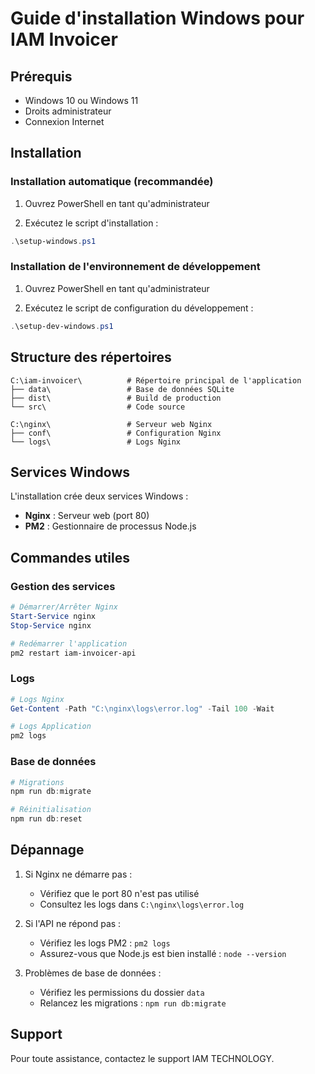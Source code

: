 # Guide d'installation Windows pour IAM Invoicer

## Prérequis
- Windows 10 ou Windows 11
- Droits administrateur
- Connexion Internet

## Installation

### Installation automatique (recommandée)

1. Ouvrez PowerShell en tant qu'administrateur

2. Exécutez le script d'installation :
```powershell
.\setup-windows.ps1
```

### Installation de l'environnement de développement

1. Ouvrez PowerShell en tant qu'administrateur

2. Exécutez le script de configuration du développement :
```powershell
.\setup-dev-windows.ps1
```

## Structure des répertoires

```
C:\iam-invoicer\          # Répertoire principal de l'application
├── data\                 # Base de données SQLite
├── dist\                 # Build de production
└── src\                  # Code source

C:\nginx\                 # Serveur web Nginx
├── conf\                 # Configuration Nginx
└── logs\                 # Logs Nginx
```

## Services Windows

L'installation crée deux services Windows :
- **Nginx** : Serveur web (port 80)
- **PM2** : Gestionnaire de processus Node.js

## Commandes utiles

### Gestion des services
```powershell
# Démarrer/Arrêter Nginx
Start-Service nginx
Stop-Service nginx

# Redémarrer l'application
pm2 restart iam-invoicer-api
```

### Logs
```powershell
# Logs Nginx
Get-Content -Path "C:\nginx\logs\error.log" -Tail 100 -Wait

# Logs Application
pm2 logs
```

### Base de données
```powershell
# Migrations
npm run db:migrate

# Réinitialisation
npm run db:reset
```

## Dépannage

1. Si Nginx ne démarre pas :
   - Vérifiez que le port 80 n'est pas utilisé
   - Consultez les logs dans `C:\nginx\logs\error.log`

2. Si l'API ne répond pas :
   - Vérifiez les logs PM2 : `pm2 logs`
   - Assurez-vous que Node.js est bien installé : `node --version`

3. Problèmes de base de données :
   - Vérifiez les permissions du dossier `data`
   - Relancez les migrations : `npm run db:migrate`

## Support

Pour toute assistance, contactez le support IAM TECHNOLOGY.